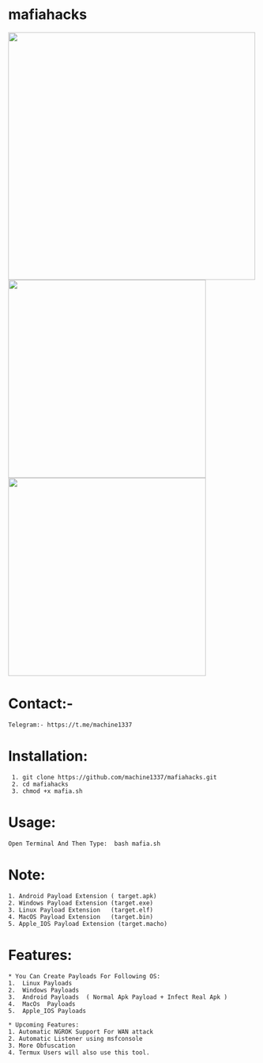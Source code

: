 # mafiahacks

<img src="images/m1.png" width="500"> <img src="images/md1.png" width="400">
<img src="images/mw1.png" width="400">


# Contact:- 
    Telegram:- https://t.me/machine1337
# Installation:
     1. git clone https://github.com/machine1337/mafiahacks.git
     2. cd mafiahacks
     3. chmod +x mafia.sh

# Usage:
    Open Terminal And Then Type:  bash mafia.sh
# Note:
    1. Android Payload Extension ( target.apk)
    2. Windows Payload Extension (target.exe)
    3. Linux Payload Extension   (target.elf)
    4. MacOS Payload Extension   (target.bin)
    5. Apple_IOS Payload Extension (target.macho)
   
# Features:
    * You Can Create Payloads For Following OS:
    1.  Linux Payloads
    2.  Windows Payloads
    3.  Android Payloads  ( Normal Apk Payload + Infect Real Apk )
    4.  MacOs  Payloads
    5.  Apple_IOS Payloads
    
    * Upcoming Features:
    1. Automatic NGROK Support For WAN attack
    2. Automatic Listener using msfconsole
    3. More Obfuscation
    4. Termux Users will also use this tool.
    
